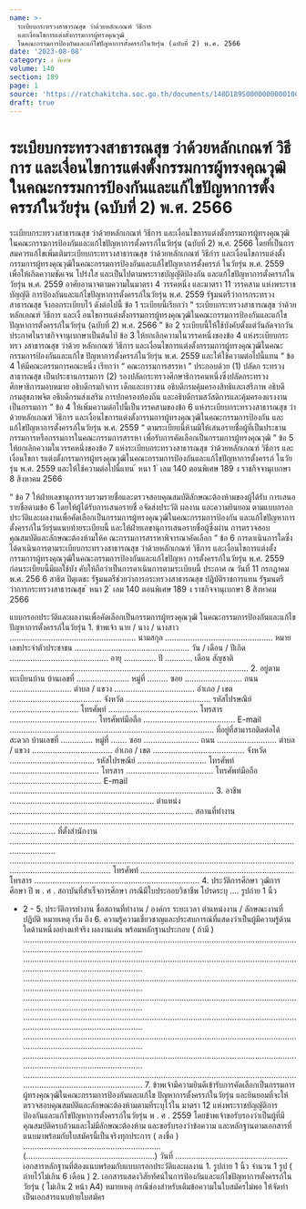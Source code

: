 ```yaml
---
name: >-
  ระเบียบกระทรวงสาธารณสุข ว่าด้วยหลักเกณฑ์ วิธีการ
  และเงื่อนไขการแต่งตั้งกรรมการผู้ทรงคุณวุฒิ
  ในคณะกรรมการป้องกันและแก้ไขปัญหาการตั้งครรภ์ในวัยรุ่น (ฉบับที่ 2) พ.ศ. 2566
date: '2023-08-08'
category: ง พิเศษ
volume: 140
section: 189
page: 1
source: 'https://ratchakitcha.soc.go.th/documents/140D189S0000000000100.pdf'
draft: true
---
```


# ระเบียบกระทรวงสาธารณสุข ว่าด้วยหลักเกณฑ์ วิธีการ และเงื่อนไขการแต่งตั้งกรรมการผู้ทรงคุณวุฒิ ในคณะกรรมการป้องกันและแก้ไขปัญหาการตั้งครรภ์ในวัยรุ่น (ฉบับที่ 2) พ.ศ. 2566

ระเบียบกระทรวงสาธารณสุข ว่าด้วยหลักเกณฑ์ วิธีการ และเงื่อนไขการแต่งตั้งกรรมการผู้ทรงคุณวุฒิ ในคณะกรรมการป้องกันและแก้ไขปัญหาการตั้งครรภ์ในวัยรุ่น (ฉบับที่ 2) พ.ศ. 2566 โดยที่เป็นการสมควรแก้ไขเพิ่มเติมระเบียบกระทรวงสาธารณสุข ว่าด้วยหลักเกณฑ์ วิธีกำร และเงื่อนไขการแต่งตั้งกรรมการผู้ทรงคุณวุฒิในคณะกรรมการป้องกันและแก้ไขปัญหาการตั้งครรภ์ ในวัยรุ่น พ.ศ. 2559 เพื่อให้เกิดความชัดเจน โปร่งใส และเป็นไปตามพระราชบัญญัติป้องกัน และแก้ไขปัญหาการตั้งครรภ์ในวัยรุ่น พ.ศ. 2559 อาศัยอานาจตามความในมาตรา 4 วรรคหนึ่ง และมาตรา 11 วรรคสาม แห่งพระราชบัญญัติ การป้องกันและแก้ไขปัญหาการตั้งครรภ์ในวัยรุ่น พ.ศ. 2559 รัฐมนตรีว่าการกระทรวงสาธารณสุข จึงออกระเบียบไว้ ดังต่อไปนี้ ข้อ 1 ระเบียบนี้เรียกว่า “ ระเบียบกระทรวงสาธารณสุข ว่าด้วยหลักเกณฑ์ วิธีการ และเงื่ อนไขการแต่งตั้งกรรมการผู้ทรงคุณวุฒิในคณะกรรมการป้องกันและแก้ไขปัญหาการตั้งครรภ์ในวัยรุ่น (ฉบับที่ 2) พ.ศ. 2566 ” ข้อ 2 ระเบียบนี้ให้ใช้บังคับตั้งแต่วันถัดจากวันประกาศในราชกิจจานุเบกษาเป็นต้นไป ข้อ 3 ให้ยกเลิกความในวรรคหนึ่งของข้อ 4 แห่งระเบียบกระทรว งสาธารณสุข ว่าด้วย หลักเกณฑ์ วิธีการ และเงื่อนไขการแต่งตั้งกรรมการผู้ทรงคุณวุฒิในคณะกรรมการป้องกันและแก้ไข ปัญหาการตั้งครรภ์ในวัยรุ่น พ.ศ. 2559 และให้ใช้ความต่อไปนี้แทน “ ข้อ 4 ให้มีคณะกรรมการคณะหนึ่ง เรียกว่า “ คณะกรรมการสรรหา ” ประกอบด้วย (1) ปลัดก ระทรวงสาธารณสุข เป็นประธานกรรมการ (2) รองปลัดกระทรวงศึกษาธิการคนหนึ่งซึ่งปลัดกระทรวงศึกษาธิการมอบหมาย อธิบดีกรมกิจการ เด็กและเยาวชน อธิบดีกรมคุ้มครองสิทธิและเสรีภาพ อธิบดีกรมสุขภาพจิต อธิบดีกรมส่งเสริม การปกครองท้องถิ่น และอธิบดีกรมสวัสดิการและคุ้มครองแรงงาน เป็นกรรมการ ” ข้อ 4 ให้เพิ่มความต่อไปนี้เป็นวรรคสามของข้อ 6 แห่งระเบียบกระทรวงสาธารณสุข ว่าด้วยหลักเกณฑ์ วิธีการ และเงื่อนไขการแต่งตั้งกรรมการผู้ทรงคุณวุฒิในคณะกรรมการป้องกัน และแก้ไขปัญหาการตั้งครรภ์ในวัยรุ่น พ.ศ. 2559 “ ตามระเบียบนี้ห้ามมิให้เสนอรายชื่อผู้ที่เป็นประธานกรรมการหรือกรรมการในคณะกรรมการสรรหา เพื่อรับการคัดเลือกเป็นกรรมการผู้ทรงคุณวุฒิ ” ข้อ 5 ให้ยกเลิกความในวรรคหนึ่งของข้อ 7 แห่งระเบียบกระทรวงสาธารณสุข ว่าด้วยหลักเกณฑ์ วิธีการ และเงื่อนไขกา รแต่งตั้งกรรมการผู้ทรงคุณวุฒิในคณะกรรมการป้องกันและแก้ไขปัญหาการตั้งครรภ์ ในวัยรุ่น พ.ศ. 2559 และให้ใช้ความต่อไปนี้แทน ้ หนา 1 ่ เลม 140 ตอนพิเศษ 189 ง ราชกิจจานุเบกษา 8 สิงหาคม 2566

“ ข้อ 7 ให้ฝ่ายเลขานุการรวบรวมรายชื่อและตรวจสอบคุณสมบัติลักษณะต้องห้ามของผู้ได้รับ การเสนอรายชื่อตามข้อ 6 โดยให้ผู้ได้รับการเสนอรายชื่ อจัดส่งประวัติ ผลงาน และความยินยอม ตามแบบกรอกประวัติและผลงานเพื่อคัดเลือกเป็นกรรมการผู้ทรงคุณวุฒิในคณะกรรมการป้องกัน และแก้ไขปัญหาการตั้งครรภ์ในวัยรุ่นแนบท้ายระเบียบนี้ และให้ฝ่ายเลขานุการเสนอรายชื่อผู้ซึ่งผ่าน การตรวจสอบคุณสมบัติและลักษณะต้องห้ามให้ค ณะกรรมการสรรหาพิจารณาคัดเลือก ” ข้อ 6 การดาเนินการใดซึ่งได้ดาเนินการตามระเบียบกระทรวงสาธารณสุข ว่าด้วยหลักเกณฑ์ วิธีการ และเงื่อนไขการแต่งตั้งกรรมการผู้ทรงคุณวุฒิในคณะกรรมการป้องกันและแก้ไขปัญหา การตั้งครรภ์ในวัยรุ่น พ.ศ. 2559 ก่อนระเบียบนี้มีผลใช้บัง คับให้ถือว่าเป็นการดาเนินการตามระเบียบนี้ ประกาศ ณ วันที่ 11 กรกฎาคม พ.ศ. 256 6 สาธิต ปิตุเตชะ รัฐมนตรีช่วยว่าการกระทรวงสาธารณสุข ปฏิบัติราชการแทน รัฐมนตรีว่าการกระทรวงสาธารณสุข ้ หนา 2 ่ เลม 140 ตอนพิเศษ 189 ง ราชกิจจานุเบกษา 8 สิงหาคม 2566

แบบกรอกประวัติและผลงานเพื่อคัดเลือกเป็นกรรมการผู้ทรงคุณวุฒิ ในคณะกรรมการป้องกันและแก้ไขปัญหาการตั้งครรภ์ในวัยรุ่น 1. ข้าพเจ้า นาย / นาง / นางสาว ....................................................... นามสกุล ............................................... หมายเลขประจําตัวประชาชน .................................................. วัน / เดือน / ปีเกิด ........................................... อายุ .............. ปี ............ เดือน สัญชาติ ........................................................................................................ 2. อยู่ตามทะเบียนบ้าน บ้านเลขที่ ....................... หมู่ที่ ......... ซอย ......................... ถนน ........................... ตําบล / แขวง ................................... อําเภอ / เขต ........................................ จังหวัด ..................................... รหัสไปรษณีย์ .............................. โทรศัพท์ ....................................... โทรสาร ...................................... โทรศัพท์มือถือ ........................................ E-mail ......................................................................................... ที่อยู่ที่สามารถติดต่อได้สะดวก บ้านเลขที่ .............. หมู่ที่ ....... ซอย ........................ ถนน .......................... ตําบล / แขวง ................................... อําเภอ / เขต ........................................ จังหวัด ..................................... รหัสไปรษณีย์ .............................. โทรศัพท์ ....................................... โทรสาร ...................................... โทรศัพท์มือถือ ........................................ E-mail ......................................................................................... 3. อาชีพ ............................................................... ตําแหน่ง ................................................................................ สถานที่ทํางาน ................................................................................................................................................ ที่ตั้งสํานักงาน ................................................................................................................................................ ........................................................................................................................................................................ โทรศัพท์ ................................................................... โทรสาร ........................................................................ 4. ประวัติการศึกษา วุฒิการศึกษา ปี พ . ศ . สถาบันที่สําเร็จการศึกษา กรณีมีใบประกอบวิชาชีพ โปรดระบุ .... รูปถ่าย 1 นิ้ว

- 2 - 5. ประวัติการทํางาน ชื่อสถานที่ทํางาน / องค์กร ระยะเวลา ตําแหน่งงาน / ลักษณะงานที่ปฏิบัติ หมายเหตุ เริ่ม ถึง 6. ความรู้ความเชี่ยวชาญและประสบการณ์ที่แสดงว่าเป็นผู้มีความรู้ด้านใดด้านหนึ่งอย่างแท้จริง ผลงานเด่น พร้อมหลักฐานประกอบ ( ถ้ามี ) ........................................................................................................................................................................... ........................................................................................................................................................................... ........................................................................................................................................................................... ........................................................................................................................................................................... ........................................................................................................................................................................... ........................................................................................................................................................................... ........................................................................................................................................................................... ........................................................................................................................................................................... 7. ข้าพเจ้ามีความยินดีเข้ารับการคัดเลือกเป็นกรรมการผู้ทรงคุณวุฒิในคณะกรรมการป้องกันและแก้ไข ปัญหาการตั้งครรภ์ในวัยรุ่น และยินยอมที่จะให้ตรวจสอบคุณสมบัติและลักษณะต้องห้ามตามที่ระบุไว้ใน มาตรา 12 แห่งพระราชบัญญัติการป้องกันและแก้ไขปัญหาการตั้งครรภ์ในวัยรุ่น พ . ศ . 2559 โดยข้าพเจ้าขอรับรองว่าเป็นผู้ที่มีคุณสมบัติครบถ้วนและไม่มีลักษณะต้องห้าม และขอรับรองว่าข้อความ และหลักฐานตามเอกสารที่แนบมาพร้อมกับใบสมัครนี้เป็นจริงทุกประการ ( ลงชื่อ ) ............................................................ (........................................................) วันที่ ................................................. เอกสารหลักฐานที่ต้องแนบพร้อมกับแบบกรอกประวัติและผลงาน 1. รูปถ่าย 1 นิ้ว จํานวน 1 รูป ( ถ่ายไว้ไม่เกิน 6 เดือน ) 2. เอกสารแสดงวิสัยทัศน์ในการป้องกันและแก้ไขปัญหาการตั้งครรภ์ในวัยรุ่น ( ไม่เกิน 2 หน้า A4) หมายเหตุ กรณีช่องสําหรับเติมข้อความในใบสมัครไม่พอ ให้จัดทําเป็นเอกสารแนบท้ายใบสมัคร
